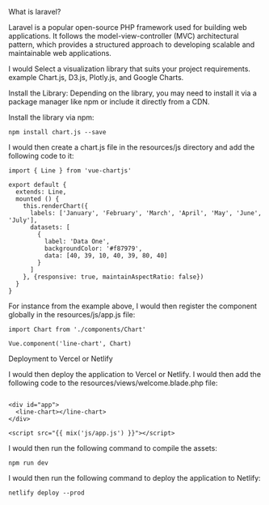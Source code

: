 What is laravel?

Laravel is a popular open-source PHP framework used for building web applications. It follows the model-view-controller (MVC) architectural pattern, which provides a structured approach to developing scalable and maintainable web applications.




I would Select a visualization library that suits your project requirements.
example Chart.js, D3.js, Plotly.js, and Google Charts. 


Install the Library: Depending on the library, you may need to install it via a package manager like npm or include it directly from a CDN.

Install the library via npm:
```
npm install chart.js --save
```

I would then create a chart.js file in the resources/js directory and add the following code to it:
```
import { Line } from 'vue-chartjs'

export default {
  extends: Line,
  mounted () {
    this.renderChart({
      labels: ['January', 'February', 'March', 'April', 'May', 'June', 'July'],
      datasets: [
        {
          label: 'Data One',
          backgroundColor: '#f87979',
          data: [40, 39, 10, 40, 39, 80, 40]
        }
      ]
    }, {responsive: true, maintainAspectRatio: false})
  }
}
```

For instance from the example above, I would then register the component globally in the resources/js/app.js file:
```
import Chart from './components/Chart'

Vue.component('line-chart', Chart)
```


Deployment to Vercel or Netlify

I would then deploy the application to Vercel or Netlify. I would then add the following code to the resources/views/welcome.blade.php file:
```

<div id="app">
  <line-chart></line-chart>
</div>

<script src="{{ mix('js/app.js') }}"></script>
```

I would then run the following command to compile the assets:
```
npm run dev
```


I would then run the following command to deploy the application to Netlify:
```
netlify deploy --prod
```